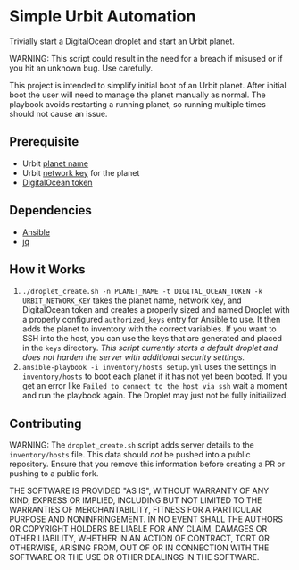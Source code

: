 # Simple Urbit Automation

Trivially start a DigitalOcean droplet and start an Urbit planet.

WARNING: This script could result in the need for a breach if misused or if you hit an unknown bug. Use carefully.

This project is intended to simplify initial boot of an Urbit planet. After initial boot the user will need to manage the planet manually as normal. The playbook avoids restarting a running planet, so running multiple times should not cause an issue.

## Prerequisite

- Urbit [planet name](https://urbit.live/)
- Urbit [network key](https://bridge.urbit.org/) for the planet
- [DigitalOcean token](https://www.digitalocean.com/docs/apis-clis/api/create-personal-access-token/)

## Dependencies

- [Ansible](https://docs.ansible.com/ansible/latest/installation_guide/intro_installation.html#installing-ansible-on-rhel-centos-or-fedora)
- [jq](https://stedolan.github.io/jq/download/)

## How it Works

1. `./droplet_create.sh -n PLANET_NAME -t DIGITAL_OCEAN_TOKEN -k URBIT_NETWORK_KEY` takes the planet name, network key, and DigitalOcean token and creates a properly sized and named Droplet with a properly configured `authorized_keys` entry for Ansible to use. It then adds the planet to inventory with the correct variables. If you want to SSH into the host, you can use the keys that are generated and placed in the `keys` directory. _This script currently starts a default droplet and does not harden the server with additional security settings._
2. `ansible-playbook -i inventory/hosts setup.yml` uses the settings in `inventory/hosts` to boot each planet if it has not yet been booted. If you get an error like `Failed to connect to the host via ssh` wait a moment and run the playbook again. The Droplet may just not be fully initiailized.

## Contributing

WARNING: The `droplet_create.sh` script adds server details to the `inventory/hosts` file. This data should _not_ be pushed into a public repository. Ensure that you remove this information before creating a PR or pushing to a public fork.

THE SOFTWARE IS PROVIDED "AS IS", WITHOUT WARRANTY OF ANY KIND, EXPRESS OR IMPLIED, INCLUDING BUT NOT LIMITED TO THE WARRANTIES OF MERCHANTABILITY, FITNESS FOR A PARTICULAR PURPOSE AND NONINFRINGEMENT. IN NO EVENT SHALL THE AUTHORS OR COPYRIGHT HOLDERS BE LIABLE FOR ANY CLAIM, DAMAGES OR OTHER LIABILITY, WHETHER IN AN ACTION OF CONTRACT, TORT OR OTHERWISE, ARISING FROM, OUT OF OR IN CONNECTION WITH THE SOFTWARE OR THE USE OR OTHER DEALINGS IN THE SOFTWARE.
